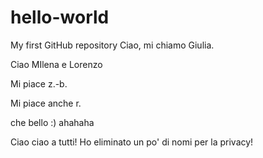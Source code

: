 # hello-world
My first GitHub repository
Ciao, mi chiamo Giulia.

Ciao MIlena e Lorenzo

Mi piace z.-b.

Mi piace anche r.

che bello :) ahahaha 

Ciao ciao a tutti! Ho eliminato un po' di nomi per la privacy!